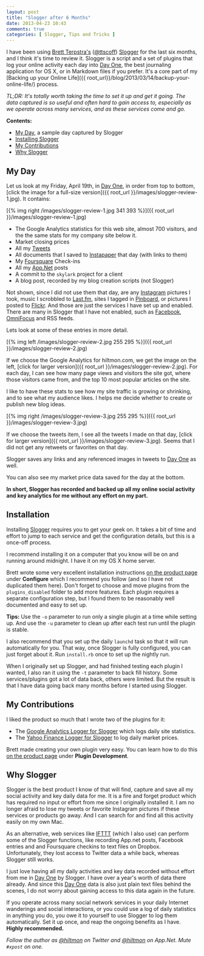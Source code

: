 ```yaml
---
layout: post
title: "Slogger after 6 Months"
date: 2013-04-23 10:43
comments: true
categories: [ Slogger, Tips and Tricks ]
---
```


I have been using [Brett Terpstra's][brettterpstra] ([@ttscoff][twitter]) [Slogger][brettterpstra 2] for the last six months, and I think it's time to review it. Slogger is a script and a set of plugins that log your online activity each day into [Day One][linksynergy], the best journaling application for OS X, or in Markdown files if you prefer. It's a core part of my [Backing up your Online Life]({{ root_url}}/blog/2013/03/14/backup-your-online-life/) process.

*TL;DR: It's totally worth taking the time to set it up and get it going. The data captured is so useful and often hard to gain access to, especially as we operate across many services, and as these services come and go.*

<!--more-->

**Contents:**

* <a href="#my_day">My Day</a>, a sample day captured by Slogger
* <a href="#installing">Installing Slogger</a>
* <a href="#contributions">My Contributions</a>
* <a href="#why_slogger">Why Slogger</a>

## <a name="my_day"></a>My Day

Let us look at my Friday, April 19th, in [Day One][linksynergy], in order from top to bottom, [click the image for a full-size version]({{ root_url }}/images/slogger-review-1.jpg). It contains:

[{% img right /images/slogger-review-1.jpg 341 393 %}]({{ root_url }}/images/slogger-review-1.jpg)

* The Google Analytics statistics for this web site, almost 700 visitors, and the the same stats for my company site below it.
* Market closing prices
* All my [Tweets][twitter 2]
* All documents that I saved to [Instapaper][instapaper] that day (with links to them)
* My [Foursquare][foursquare] Check-ins
* All my [App.Net][app] posts
* A commit to the `skylark` project for a client
* A blog post, recorded by my blog creation scripts  <span class="light">(not Slogger)</span>

Not shown, since I did not use them that day, are any [Instagram][instagram] pictures I took, music I scrobbled to [Last.fm][last], sites I tagged in [Pinboard][pinboard], or pictures I posted to [Flickr][flickr]. And those are just the services I have set up and enabled. There are many in Slogger that I have not enabled, such as [Facebook][facebook], [OmniFocus][omnigroup] and RSS feeds.

Lets look at some of these entries in more detail. 

[{% img left /images/slogger-review-2.jpg 255 295 %}]({{ root_url }}/images/slogger-review-2.jpg)

If we choose the Google Analytics for hiltmon.com, we get the image on the left, [click for larger version]({{ root_url }}/images/slogger-review-2.jpg). For each day, I can see how many page views and visitors the site got, where those visitors came from, and the top 10 most popular articles on the site.

I like to have these stats to see how my site traffic is growing or shrinking, and to see what my audience likes. I helps me decide whether to create or publish new blog ideas.

[{% img right /images/slogger-review-3.jpg 255 295 %}]({{ root_url }}/images/slogger-review-3.jpg)

If we choose the tweets item, I see all the tweets I made on that day, [click for larger version]({{ root_url }}/images/slogger-review-3.jpg). Seems that I did not get any retweets or favorites on that day.

Slogger saves any links and any referenced images in tweets to [Day One][linksynergy] as well.

You can also see my market price data saved for the day at the bottom.

**In short, Slogger has recorded and backed up all my online social activity and key analytics for me without any effort on my part.**

## <a name="installing"></a>Installation

Installing [Slogger][brettterpstra 2] requires you to get your geek on. It takes a bit of time and effort to jump to each service and get the configuration details, but this is a once-off process.

I recommend installing it on a computer that you know will be on and running around midnight. I have it on my OS X home server.

Brett wrote some very excellent installation instructions [on the product page][brettterpstra 2] under **Configure** which I recommend you follow  <span class="light">(and so I have not duplicated them here)</span>. Don't forget to choose and move plugins from the `plugins_disabled` folder to add more features. Each plugin requires a separate configuration step, but I found them to be reasonably well documented and easy to set up.

**Tips:** Use the `-o` parameter to run only a single plugin at a time while setting up. And use the `-u` parameter to clean up after each test run until the plugin is stable.

I also recommend that you set up the daily `launchd` task so that it will run automatically for you. That way, once Slogger is fully configured, you can just forget about it. Run `install.rb` once to set up the nightly run.

When I originally set up Slogger, and had finished testing each plugin I wanted, I also ran it using the `-t` parameter to back fill history. Some services/plugins got a lot of data back, others were limited. But the result is that I have data going back many months before I started using Slogger.

## <a name="contributions"></a>My Contributions

I liked the product so much that I wrote two of the plugins for it:

* The [Google Analytics Logger for Slogger][hiltmon] which logs daily site statistics.
* The [Yahoo Finance Logger for Slogger][hiltmon 2] to log daily market prices.

Brett made creating your own plugin very easy. You can learn how to do this [on the product page][brettterpstra 2] under **Plugin Development**.

## <a name="why_slogger"></a>Why Slogger

Slogger is the best product I know of that will find, capture and save all my social activity and key daily data for me. It is a fire and forget product which has required no input or effort from me since I originally installed it. I am no longer afraid to lose my tweets or favorite Instagram pictures if these services or products go away. And I can search for and find all this activity easily on my own Mac.

As an alternative, web services like [IFTTT][ifttt]  <span class="light">(which I also use)</span> can perform some of the Slogger functions, like recording App.net posts, Facebook entries and and Foursquare checkins to text files on Dropbox. Unfortunately, they lost access to Twitter data a while back, whereas Slogger still works.

I just love having all my daily activities and key data recorded without effort from me in [Day One][linksynergy] by Slogger. I have over a year's worth of data there already. And since this [Day One][linksynergy] data is also just plain text files behind the scenes, I do not worry about gaining access to this data again in the future.

If you operate across many social network services in your daily Internet wanderings and social interactions, or you could use a log of daily statistics in anything you do, you owe it to yourself to use Slogger to log them automatically. Set it up once, and reap the ongoing benefits as I have. **Highly recommended.**

*Follow the author as [@hiltmon][twitter 2] on Twitter and [@hiltmon][app] on App.Net. Mute `#xpost` on one.*

[app]: http://alpha.app.net/hiltmon
[brettterpstra]: http://brettterpstra.com
[brettterpstra 2]: http://brettterpstra.com/projects/slogger/
[facebook]: https://www.facebook.com/hiltmoncom
[flickr]: http://www.flickr.com
[foursquare]: https://foursquare.com
[hiltmon]: http://hiltmon.com/blog/2012/11/14/google-analytics-logger-for-slogger/
[hiltmon 2]: http://hiltmon.com/blog/2012/12/01/yahoo-finance-logger-for-slogger/
[ifttt]: https://ifttt.com
[instagram]: http://instagram.com/hiltmon
[instapaper]: http://www.instapaper.com
[last]: http://www.last.fm
[linksynergy]: http://click.linksynergy.com/fs-bin/stat?id=V41G*FiMqjc&offerid=146261&type=3&subid=0&tmpid=1826&RD_PARM1=https%253A%252F%252Fitunes.apple.com%252Fus%252Fapp%252Fday-one%252Fid422304217%253Fmt%253D12%2526uo%253D4%2526partnerId%253D30
[omnigroup]: http://www.omnigroup.com/products/omnifocus/
[pinboard]: https://pinboard.in
[twitter]: http://twitter.com/ttscoff
[twitter 2]: http://twitter.com/hiltmon